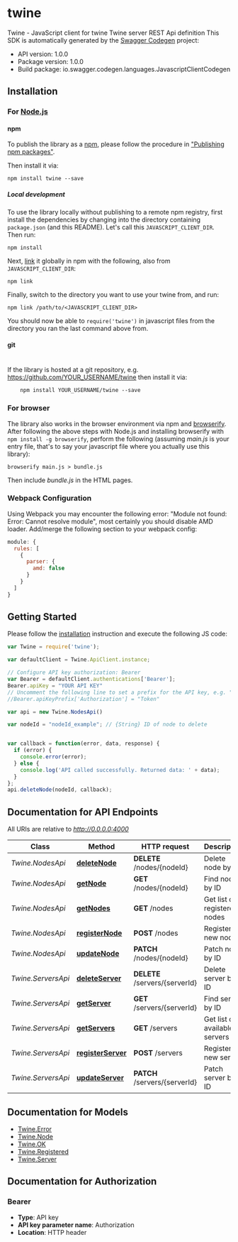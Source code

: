 # twine

Twine - JavaScript client for twine
Twine server REST Api definition
This SDK is automatically generated by the [Swagger Codegen](https://github.com/swagger-api/swagger-codegen) project:

- API version: 1.0.0
- Package version: 1.0.0
- Build package: io.swagger.codegen.languages.JavascriptClientCodegen

## Installation

### For [Node.js](https://nodejs.org/)

#### npm

To publish the library as a [npm](https://www.npmjs.com/),
please follow the procedure in ["Publishing npm packages"](https://docs.npmjs.com/getting-started/publishing-npm-packages).

Then install it via:

```shell
npm install twine --save
```

##### Local development

To use the library locally without publishing to a remote npm registry, first install the dependencies by changing 
into the directory containing `package.json` (and this README). Let's call this `JAVASCRIPT_CLIENT_DIR`. Then run:

```shell
npm install
```

Next, [link](https://docs.npmjs.com/cli/link) it globally in npm with the following, also from `JAVASCRIPT_CLIENT_DIR`:

```shell
npm link
```

Finally, switch to the directory you want to use your twine from, and run:

```shell
npm link /path/to/<JAVASCRIPT_CLIENT_DIR>
```

You should now be able to `require('twine')` in javascript files from the directory you ran the last 
command above from.

#### git
#
If the library is hosted at a git repository, e.g.
https://github.com/YOUR_USERNAME/twine
then install it via:

```shell
    npm install YOUR_USERNAME/twine --save
```

### For browser

The library also works in the browser environment via npm and [browserify](http://browserify.org/). After following
the above steps with Node.js and installing browserify with `npm install -g browserify`,
perform the following (assuming *main.js* is your entry file, that's to say your javascript file where you actually 
use this library):

```shell
browserify main.js > bundle.js
```

Then include *bundle.js* in the HTML pages.

### Webpack Configuration

Using Webpack you may encounter the following error: "Module not found: Error:
Cannot resolve module", most certainly you should disable AMD loader. Add/merge
the following section to your webpack config:

```javascript
module: {
  rules: [
    {
      parser: {
        amd: false
      }
    }
  ]
}
```

## Getting Started

Please follow the [installation](#installation) instruction and execute the following JS code:

```javascript
var Twine = require('twine');

var defaultClient = Twine.ApiClient.instance;

// Configure API key authorization: Bearer
var Bearer = defaultClient.authentications['Bearer'];
Bearer.apiKey = "YOUR API KEY"
// Uncomment the following line to set a prefix for the API key, e.g. "Token" (defaults to null)
//Bearer.apiKeyPrefix['Authorization'] = "Token"

var api = new Twine.NodesApi()

var nodeId = "nodeId_example"; // {String} ID of node to delete


var callback = function(error, data, response) {
  if (error) {
    console.error(error);
  } else {
    console.log('API called successfully. Returned data: ' + data);
  }
};
api.deleteNode(nodeId, callback);

```

## Documentation for API Endpoints

All URIs are relative to *http://0.0.0.0:4000*

Class | Method | HTTP request | Description
------------ | ------------- | ------------- | -------------
*Twine.NodesApi* | [**deleteNode**](docs/NodesApi.md#deleteNode) | **DELETE** /nodes/{nodeId} | Delete node by ID
*Twine.NodesApi* | [**getNode**](docs/NodesApi.md#getNode) | **GET** /nodes/{nodeId} | Find node by ID
*Twine.NodesApi* | [**getNodes**](docs/NodesApi.md#getNodes) | **GET** /nodes | Get list of registered nodes
*Twine.NodesApi* | [**registerNode**](docs/NodesApi.md#registerNode) | **POST** /nodes | Register a new node
*Twine.NodesApi* | [**updateNode**](docs/NodesApi.md#updateNode) | **PATCH** /nodes/{nodeId} | Patch node by ID
*Twine.ServersApi* | [**deleteServer**](docs/ServersApi.md#deleteServer) | **DELETE** /servers/{serverId} | Delete server by ID
*Twine.ServersApi* | [**getServer**](docs/ServersApi.md#getServer) | **GET** /servers/{serverId} | Find server by ID
*Twine.ServersApi* | [**getServers**](docs/ServersApi.md#getServers) | **GET** /servers | Get list of available servers
*Twine.ServersApi* | [**registerServer**](docs/ServersApi.md#registerServer) | **POST** /servers | Register a new server
*Twine.ServersApi* | [**updateServer**](docs/ServersApi.md#updateServer) | **PATCH** /servers/{serverId} | Patch server by ID


## Documentation for Models

 - [Twine.Error](docs/Error.md)
 - [Twine.Node](docs/Node.md)
 - [Twine.OK](docs/OK.md)
 - [Twine.Registered](docs/Registered.md)
 - [Twine.Server](docs/Server.md)


## Documentation for Authorization


### Bearer

- **Type**: API key
- **API key parameter name**: Authorization
- **Location**: HTTP header

